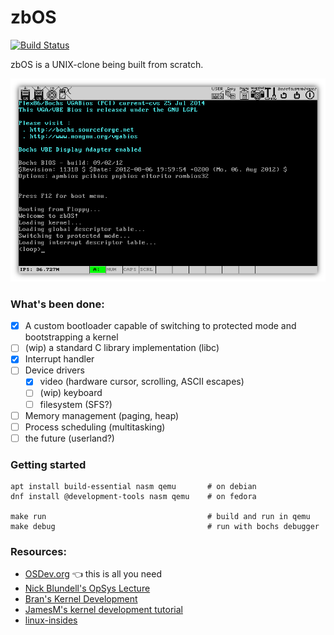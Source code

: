 # zbOS

[![Build Status](https://travis-ci.org/viren-nadkarni/zbOS.svg?branch=master)](https://travis-ci.org/viren-nadkarni/zbOS)

zbOS is a UNIX-clone being built from scratch.

![zbOS in Bochs](screenshot.png)

### What's been done:

- [x] A custom bootloader capable of switching to protected mode and bootstrapping a kernel
- [ ] \(wip) a standard C library implementation (libc)
- [x] Interrupt handler
- [ ] Device drivers
  - [x] video (hardware cursor, scrolling, ASCII escapes)
  - [ ] \(wip) keyboard
  - [ ] filesystem (SFS?)
- [ ] Memory management (paging, heap)
- [ ] Process scheduling (multitasking)
- [ ] the future (userland?)

### Getting started

    apt install build-essential nasm qemu       # on debian
    dnf install @development-tools nasm qemu    # on fedora

    make run                                    # build and run in qemu
    make debug                                  # run with bochs debugger

### Resources:

- [OSDev.org](http://wiki.osdev.org) :point_left: this is all you need
- [Nick Blundell's OpSys Lecture](https://www.cs.bham.ac.uk/~exr/lectures/opsys/10_11/lectures/os-dev.pdf)
- [Bran's Kernel Development](http://www.osdever.net/bkerndev/index.php)
- [JamesM's kernel development tutorial](http://www.jamesmolloy.co.uk/tutorial_html/)
- [linux-insides](https://github.com/0xAX/linux-insides)

